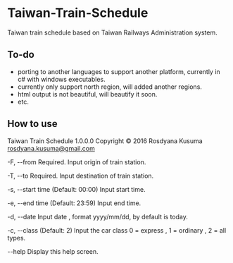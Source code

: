 # Taiwan-Train-Schedule
Taiwan train schedule based on Taiwan Railways Administration system.

## To-do
  - porting to another languages to support another platform, currently in c# with windows executables.
  - currently only support north region, will added another regions.
  - html output is not beautiful, will beautify it soon.
  - etc.
  
## How to use
Taiwan Train Schedule 1.0.0.0
Copyright © 2016 Rosdyana Kusuma <rosdyana.kusuma@gmail.com>

  \-F, --from          Required. Input origin of train station.

  \-T, --to            Required. Input destination of train station.

  \-s, --start time    (Default: 00:00) Input start time.

  \-e, --end time      (Default: 23:59) Input end time.

  \-d, --date          Input date , format yyyy/mm/dd, by default is today.

  \-c, --class         (Default: 2) Input the car class  0 = express , 1 =
                      ordinary , 2 = all types.

  \--help              Display this help screen.
  
